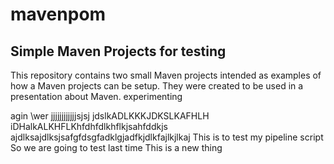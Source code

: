 # mavenpom

Simple Maven Projects for testing 
---------------------

This repository contains two small Maven projects intended as examples of how a Maven projects can be setup. They were created to be used in a presentation about Maven.
experimenting

agin
\wer
jjjjjjjjjjjjsjsj
jdslkADLKKKJDKSLKAFHLH
iDHalkALKHFLKhfdhfdlkhflkjsahfddkjs
ajdlksajdlksjsafgfdsgfadklgjadfkjdlkfajlkjlkaj
This is to test my pipeline script
So we are going to test last time
This is a new thing
